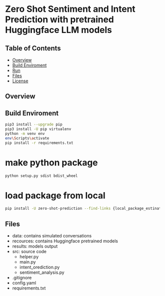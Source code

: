 # Zero Shot Sentiment and Intent Prediction with pretrained Huggingface LLM models

## Table of Contents

- [Overview](#overview)
- [Build Enviroment](#enviroment)
- [Run](#run)
- [Files](#Files)
- [License](#license)

## Overview 


## Build Enviroment

```bash
pip3 install --upgrade pip
pip3 install -U pip virtualenv
python -m venv env
env\Scripts\activate
pip install -r requirements.txt
```

# make python package
```bash
python setup.py sdist bdist_wheel
```

# load package from local
```bash
pip install -U zero-shot-prediction --find-links {local_package_estination}
```

## Files

* data: contains simulated conversations
* recources: contains Huggingface pretrained models
* results: models output
* src: source code
    * helper.py
    * main.py
    * intent_orediction.py
    * sentiment_analysis.py
* .gitignore
* config.yaml
* requirements.txt




